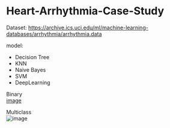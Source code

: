 # Heart-Arrhythmia-Case-Study

Dataset: https://archive.ics.uci.edu/ml/machine-learning-databases/arrhythmia/arrhythmia.data

model:
- Decision Tree
- KNN
- Naive Bayes
- SVM
- DeepLearning

Binary		
[image](https://user-images.githubusercontent.com/87469359/226585475-2b2432e0-9a1d-43d7-86da-8363b21b2c95.png)

Multiclass		
![image](https://user-images.githubusercontent.com/87469359/226585524-217da8c2-000a-444c-8da2-7b4f60548b60.png)

